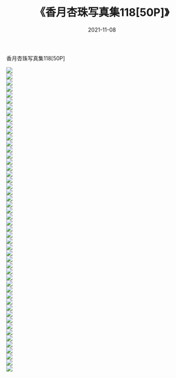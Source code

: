 ﻿---
layout: post
title:  《香月杏珠写真集118[50P]》
date:   2021-11-08
img: http://img.660000.xyz/Sharelink/性感/2021/香月杏珠写真集118[50P]/000.jpg
categories: [美女, 清纯, 唯美]
---

香月杏珠写真集118[50P]

  ![](http://img.660000.xyz/Sharelink/性感/2021/香月杏珠写真集118[50P]/001.jpg) <br> ![](http://img.660000.xyz/Sharelink/性感/2021/香月杏珠写真集118[50P]/002.jpg) <br> ![](http://img.660000.xyz/Sharelink/性感/2021/香月杏珠写真集118[50P]/003.jpg) <br> ![](http://img.660000.xyz/Sharelink/性感/2021/香月杏珠写真集118[50P]/004.jpg) <br> ![](http://img.660000.xyz/Sharelink/性感/2021/香月杏珠写真集118[50P]/005.jpg) <br> ![](http://img.660000.xyz/Sharelink/性感/2021/香月杏珠写真集118[50P]/006.jpg) <br> ![](http://img.660000.xyz/Sharelink/性感/2021/香月杏珠写真集118[50P]/007.jpg) <br> ![](http://img.660000.xyz/Sharelink/性感/2021/香月杏珠写真集118[50P]/008.jpg) <br> ![](http://img.660000.xyz/Sharelink/性感/2021/香月杏珠写真集118[50P]/009.jpg) <br> ![](http://img.660000.xyz/Sharelink/性感/2021/香月杏珠写真集118[50P]/010.jpg) <br> ![](http://img.660000.xyz/Sharelink/性感/2021/香月杏珠写真集118[50P]/011.jpg) <br> ![](http://img.660000.xyz/Sharelink/性感/2021/香月杏珠写真集118[50P]/012.jpg) <br> ![](http://img.660000.xyz/Sharelink/性感/2021/香月杏珠写真集118[50P]/013.jpg) <br> ![](http://img.660000.xyz/Sharelink/性感/2021/香月杏珠写真集118[50P]/014.jpg) <br> ![](http://img.660000.xyz/Sharelink/性感/2021/香月杏珠写真集118[50P]/015.jpg) <br> ![](http://img.660000.xyz/Sharelink/性感/2021/香月杏珠写真集118[50P]/016.jpg) <br> ![](http://img.660000.xyz/Sharelink/性感/2021/香月杏珠写真集118[50P]/017.jpg) <br> ![](http://img.660000.xyz/Sharelink/性感/2021/香月杏珠写真集118[50P]/018.jpg) <br> ![](http://img.660000.xyz/Sharelink/性感/2021/香月杏珠写真集118[50P]/019.jpg) <br> ![](http://img.660000.xyz/Sharelink/性感/2021/香月杏珠写真集118[50P]/020.jpg) <br> ![](http://img.660000.xyz/Sharelink/性感/2021/香月杏珠写真集118[50P]/021.jpg) <br> ![](http://img.660000.xyz/Sharelink/性感/2021/香月杏珠写真集118[50P]/022.jpg) <br> ![](http://img.660000.xyz/Sharelink/性感/2021/香月杏珠写真集118[50P]/023.jpg) <br> ![](http://img.660000.xyz/Sharelink/性感/2021/香月杏珠写真集118[50P]/024.jpg) <br> ![](http://img.660000.xyz/Sharelink/性感/2021/香月杏珠写真集118[50P]/025.jpg) <br> ![](http://img.660000.xyz/Sharelink/性感/2021/香月杏珠写真集118[50P]/026.jpg) <br> ![](http://img.660000.xyz/Sharelink/性感/2021/香月杏珠写真集118[50P]/027.jpg) <br> ![](http://img.660000.xyz/Sharelink/性感/2021/香月杏珠写真集118[50P]/028.jpg) <br> ![](http://img.660000.xyz/Sharelink/性感/2021/香月杏珠写真集118[50P]/029.jpg) <br> ![](http://img.660000.xyz/Sharelink/性感/2021/香月杏珠写真集118[50P]/030.jpg) <br> ![](http://img.660000.xyz/Sharelink/性感/2021/香月杏珠写真集118[50P]/031.jpg) <br> ![](http://img.660000.xyz/Sharelink/性感/2021/香月杏珠写真集118[50P]/032.jpg) <br> ![](http://img.660000.xyz/Sharelink/性感/2021/香月杏珠写真集118[50P]/033.jpg) <br> ![](http://img.660000.xyz/Sharelink/性感/2021/香月杏珠写真集118[50P]/034.jpg) <br> ![](http://img.660000.xyz/Sharelink/性感/2021/香月杏珠写真集118[50P]/035.jpg) <br> ![](http://img.660000.xyz/Sharelink/性感/2021/香月杏珠写真集118[50P]/036.jpg) <br> ![](http://img.660000.xyz/Sharelink/性感/2021/香月杏珠写真集118[50P]/037.jpg) <br> ![](http://img.660000.xyz/Sharelink/性感/2021/香月杏珠写真集118[50P]/038.jpg) <br> ![](http://img.660000.xyz/Sharelink/性感/2021/香月杏珠写真集118[50P]/039.jpg) <br> ![](http://img.660000.xyz/Sharelink/性感/2021/香月杏珠写真集118[50P]/040.jpg) <br> ![](http://img.660000.xyz/Sharelink/性感/2021/香月杏珠写真集118[50P]/041.jpg) <br> ![](http://img.660000.xyz/Sharelink/性感/2021/香月杏珠写真集118[50P]/042.jpg) <br> ![](http://img.660000.xyz/Sharelink/性感/2021/香月杏珠写真集118[50P]/043.jpg) <br> ![](http://img.660000.xyz/Sharelink/性感/2021/香月杏珠写真集118[50P]/044.jpg) <br> ![](http://img.660000.xyz/Sharelink/性感/2021/香月杏珠写真集118[50P]/045.jpg) <br> ![](http://img.660000.xyz/Sharelink/性感/2021/香月杏珠写真集118[50P]/046.jpg) <br> ![](http://img.660000.xyz/Sharelink/性感/2021/香月杏珠写真集118[50P]/047.jpg) <br> ![](http://img.660000.xyz/Sharelink/性感/2021/香月杏珠写真集118[50P]/048.jpg) <br> ![](http://img.660000.xyz/Sharelink/性感/2021/香月杏珠写真集118[50P]/049.jpg) <br> ![](http://img.660000.xyz/Sharelink/性感/2021/香月杏珠写真集118[50P]/050.jpg) <br>